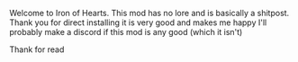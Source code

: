 Welcome to Iron of Hearts. This mod has no lore and is basically a shitpost.
Thank you for direct installing it is very good and makes me happy
I'll probably make a discord if this mod is any good (which it isn't)

Thank for read
